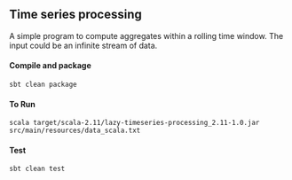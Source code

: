 ## Time series processing

A simple program to compute aggregates within a rolling time window. The input could be an infinite stream of data.

#### Compile and package 
```
sbt clean package
```

#### To Run
```
scala target/scala-2.11/lazy-timeseries-processing_2.11-1.0.jar src/main/resources/data_scala.txt
```

#### Test
```
sbt clean test
```


